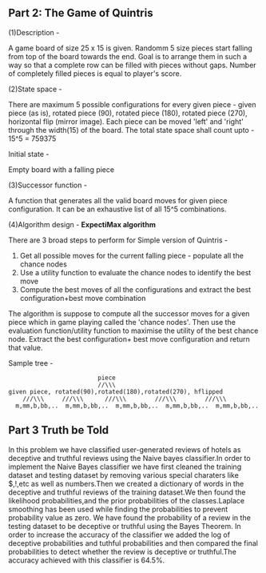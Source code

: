 

## Part 2: The Game of Quintris

(1)Description - 

A game board of size 25 x 15 is given. Randomm 5 size pieces start falling from top of the board towards the end. Goal is to arrange them in such a way so that a complete row can be filled with pieces without gaps. Number of completely filled pieces is equal to player's score.

(2)State space - 

There are maximum 5 possible configurations for every given piece - given piece (as is), rotated piece (90), rotated piece (180), rotated piece (270), horizontal flip (mirror image). Each piece can be moved 'left' and 'right' through the width(15) of the board. The total state space shall count upto - 15^5 = 759375

Initial state - 

Empty board with a falling piece

(3)Successor function -

A function that generates all the valid board moves for given piece configuration. It can be an exhaustive list of all 15^5 combinations.

(4)Algorithm design - 
**ExpectiMax algorithm**

There are 3 broad steps to perform for Simple version of Quintris -
1. Get all possible moves for the current falling piece -  populate all the chance nodes
2. Use a utility function to evaluate the chance nodes to identify the best move
3. Compute the best moves of all the configurations and extract the best configuration+best move combination

The algorithm is suppose to compute all the successor moves for a given piece which in game playing called the 'chance nodes'. Then use the evaluation function/utility function to maximise the utility of the best chance node. Extract the best configuration+ best move configuration and return that value.

Sample tree - 

                             piece
                             //\\\
    given piece, rotated(90),rotated(180),rotated(270), hflipped
        ///\\\     ///\\\      ///\\\        ///\\\        ///\\\
      m,mm,b,bb,..  m,mm,b,bb,..  m,mm,b,bb,..  m,mm,b,bb,..  m,mm,b,bb,..
        

## Part 3 Truth be Told
In this problem we have classified user-generated reviews of hotels as deceptive and truthful reviews using the Naive bayes classifier.In order to implement the Naive Bayes classifier we have first cleaned the training dataset and testing dataset by removing various special charaters like $,!,etc as well as numbers.Then we created a dictionary of words in the deceptive and truthful reviews of the training dataset.We then found the likelihood probabilities,and the prior probabilities of the classes.Laplace smoothing has been used while finding the probabilities to prevent probability value as zero. We have found the probability of a review in the testing dataset to be deceptive or truthful using the Bayes Theorem. In order to increase the accuracy of the classifier we added the log of deceptive probabilities and tuthful probabilities and then compared the final probabilities to detect whether the review is deceptive or truthful.The accuracy achieved with this classifier is 64.5%. 

